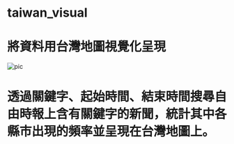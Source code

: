 # taiwan_visual
# 將資料用台灣地圖視覺化呈現
![pic](https://cdn-images-1.medium.com/max/1000/1*gNxM9NQGf_oM-3nKfIsLGA.png)


# 透過關鍵字、起始時間、結束時間搜尋自由時報上含有關鍵字的新聞，統計其中各縣市出現的頻率並呈現在台灣地圖上。
